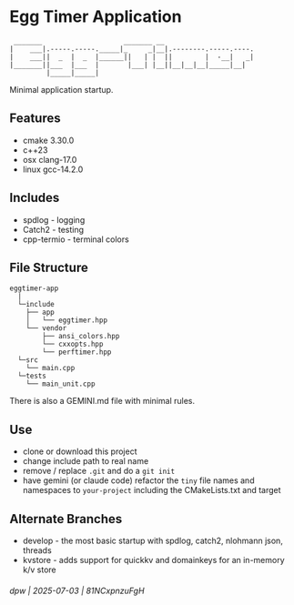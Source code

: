 # Egg Timer Application

```
 _______                    _______ __                      
|    ___|.-----.-----._____|_     _|__|.--------.-----.----.
|    ___||  _  |  _  |______||   | |  ||        |  -__|   _|
|_______||___  |___  |       |___| |__||__|__|__|_____|__|  
         |_____|_____|                                      
```

Minimal application startup.

## Features

* cmake 3.30.0
* c++23
* osx clang-17.0
* linux gcc-14.2.0
 
## Includes

* spdlog - logging
* Catch2 - testing
* cpp-termio - terminal colors

## File Structure

```
eggtimer-app
  | 
  └─include
    ├── app
    │   └── eggtimer.hpp
    └── vendor
        ├── ansi_colors.hpp
        └── cxxopts.hpp
        └── perftimer.hpp
  └─src
    └── main.cpp
  └─tests
    └── main_unit.cpp
```

There is also a GEMINI.md file with minimal rules.

## Use

* clone or download this project
* change include path to real name
* remove / replace `.git` and do a `git init`
* have gemini (or claude code) refactor the `tiny` file names and namespaces to `your-project` including the CMakeLists.txt and target

## Alternate Branches

* develop - the most basic startup with spdlog, catch2, nlohmann json, threads
* kvstore - adds support for quickkv and domainkeys for an in-memory k/v store

###### dpw | 2025-07-03 | 81NCxpnzuFgH

